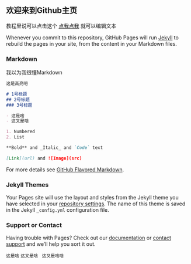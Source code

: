## 欢迎来到Github主页

教程里说可以点击这个 [点我点我](https://github.com/Hollie7/Hollie7.github.io/edit/main/index.md) 就可以编辑文本

Whenever you commit to this repository, GitHub Pages will run [Jekyll](https://jekyllrb.com/) to rebuild the pages in your site, from the content in your Markdown files.

### Markdown

我以为我很懂Markdown

```markdown
这是高亮吧

# 1号标题
## 2号标题
### 3号标题

- 这是啥
- 这又是啥

1. Numbered
2. List

**Bold** and _Italic_ and `Code` text

[Link](url) and ![Image](src)
```

For more details see [GitHub Flavored Markdown](https://guides.github.com/features/mastering-markdown/).

### Jekyll Themes

Your Pages site will use the layout and styles from the Jekyll theme you have selected in your [repository settings](https://github.com/Hollie7/Hollie7.github.io/settings). The name of this theme is saved in the Jekyll `_config.yml` configuration file.

### Support or Contact

Having trouble with Pages? Check out our [documentation](https://docs.github.com/categories/github-pages-basics/) or [contact support](https://github.com/contact) and we’ll help you sort it out.

` 这是啥 `
`` 这又是啥 ``
``` 这又是啥啥```
